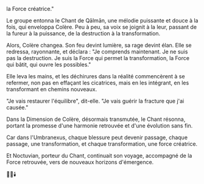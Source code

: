 la Force créatrice."

Le groupe entonna
le Chant de Qālmān,
une mélodie puissante
et douce à la fois,
qui enveloppa Colère.
Peu à peu,
sa voix se joignit à la leur,
passant de la fureur à la puissance,
de la destruction à la transformation.

Alors,
Colère changea.
Son feu devint lumière,
sa rage devint élan.
Elle se redressa,
rayonnante,
et déclara :
"Je comprends maintenant.
Je ne suis pas la destruction.
Je suis la Force
qui permet la transformation,
la Force qui bâtit,
qui ouvre les possibles."

Elle leva les mains,
et les déchirures dans la réalité
commencèrent à se refermer,
non pas en effaçant les cicatrices,
mais en les intégrant,
en les transformant
en chemins nouveaux.

"Je vais restaurer l'équilibre",
dit-elle.
"Je vais guérir la fracture
que j'ai causée."

Dans la Dimension de Colère,
désormais transmutée,
le Chant résonna,
portant la promesse
d'une harmonie retrouvée
et d'une évolution sans fin.

Car dans l'Umbranexus,
chaque blessure peut devenir passage,
chaque passage,
une transformation,
et chaque transformation,
une force créatrice.

Et Noctuvian,
porteur du Chant,
continuait son voyage,
accompagné de la Force retrouvée,
vers de nouveaux horizons
d'émergence.

🌌🔥🕯️
